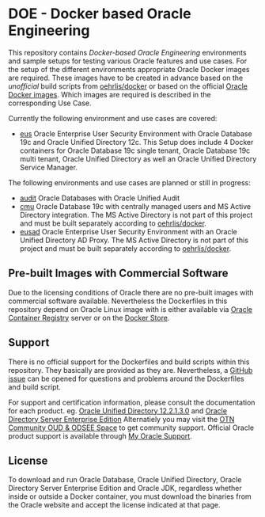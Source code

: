 # DOE - Docker based Oracle Engineering

This repository contains *Docker-based Oracle Engineering* environments and sample setups for testing various Oracle features and use cases. For the setup of the different environments appropriate Oracle Docker images are required. These images have to be created in advance based on the *unofficial* build scripts from [oehrlis/docker](https://github.com/oehrlis/docker) or based on the official [Oracle Docker images](https://github.com/oracle/docker-images). Which images are required is described in the corresponding Use Case.

Currently the following environment and use cases are covered:

- [eus](eus) Oracle Enterprise User Security Environment with Oracle Database 19c and Oracle Unified Directory 12c. This Setup does include 4 Docker containers for Oracle Database 19c single tenant, Oracle Database 19c multi tenant, Oracle Unified Directory as well an Oracle Unified Directory Service Manager.

The following environments and use cases are planned or still in progress:

- [audit](audit) Oracle Databases with Oracle Unified Audit
- [cmu](cmu) Oracle Database 19c with centrally managed users and MS Active Directory integration. The MS Active Directory is not part of this project and must be built separately according to [oehrlis/docker](https://github.com/oehrlis/trivadislabs.com).
- [eusad](eusad) Oracle Enterprise User Security Environment with an Oracle Unified Directory AD Proxy. The MS Active Directory is not part of this project and must be built separately according to [oehrlis/docker](https://github.com/oehrlis/trivadislabs.com).

## Pre-built Images with Commercial Software

Due to the licensing conditions of Oracle there are no pre-built images with commercial software available. Nevertheless the Dockerfiles in this repository depend on Oracle Linux image with is either available via [Oracle Container Registry](https://container-registry.oracle.com) server or on the [Docker Store](https://store.docker.com/search?certification_status=certified&q=oracle&source=verified&type=image).

## Support

There is no official support for the Dockerfiles and build scripts within this repository. They basically are provided as they are. Nevertheless, a [GitHub issue](https://github.com/oehrlis/doe/issues) can be opened for questions and problems around the Dockerfiles and build script.

For support and certification information, please consult the documentation for each product. eg. [Oracle Unified Directory 12.2.1.3.0](https://https://docs.oracle.com/middleware/12213/oud/docs.htm) and [Oracle Directory Server Enterprise Edition](https://docs.oracle.com/cd/E29127_01/index.htm) Alternatiely you may visit the [OTN Community OUD & ODSEE Space](https://community.oracle.com/community/fusion_middleware/identity_management/oracle_directory_server_enterprise_edition_sun_dsee) to get community support. Official Oracle product support is available through [My Oracle Support](https://support.oracle.com/). 

## License

To download and run Oracle Database, Oracle Unified Directory, Oracle Directory Server Enterprise Edition and Oracle JDK, regardless whether inside or outside a Docker container, you must download the binaries from the Oracle website and accept the license indicated at that page.
